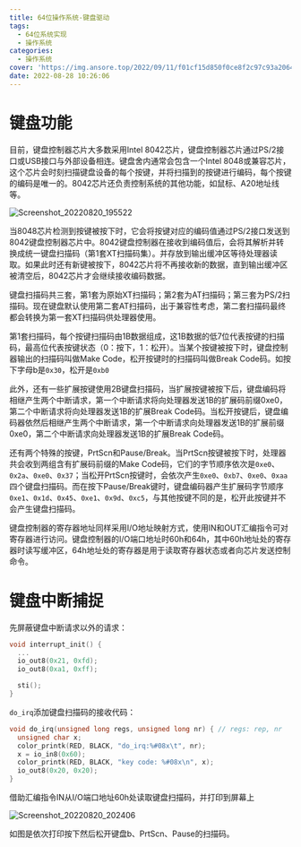 ```yaml
---
title: 64位操作系统-键盘驱动
tags:
  - 64位系统实现
  - 操作系统
categories:
  - 操作系统
cover: 'https://img.ansore.top/2022/09/11/f01cf15d850f0ce8f2c97c93a206411c8d3bf927.png'
date: 2022-08-28 10:26:06
---
```

  

# 键盘功能

目前，键盘控制器芯片大多数采用Intel 8042芯片，键盘控制器芯片通过PS/2接口或USB接口与外部设备相连。键盘舍内通常会包含一个Intel 8048或兼容芯片，这个芯片会时刻扫描键盘设备的每个按键，并将扫描到的按键进行编码，每个按键的编码是唯一的。8042芯片还负责控制系统的其他功能，如鼠标、A20地址线等。

![Screenshot_20220820_195522](https://img.ansore.top/2022/08/20/0d2603d675d883788baa1f6954b775a2.png)

当8048芯片检测到按键被按下时，它会将按键对应的编码值通过PS/2接口发送到8042键盘控制器芯片中。8042键盘控制器在接收到编码值后，会将其解析并转换成统一键盘扫描码（第1套XT扫描码集）。并存放到输出缓冲区等待处理器读取。如果此时还有新键被按下，8042芯片将不再接收新的数据，直到输出缓冲区被清空后，8042芯片才会继续接收编码数据。

键盘扫描码共三套，第1套为原始XT扫描码；第2套为AT扫描码；第三套为PS/2扫描码。现在键盘默认使用第二套AT扫描码，出于兼容性考虑，第二套扫描码最终都会转换为第一套XT扫描码供处理器使用。

第1套扫描码，每个按键扫描码由1B数据组成，这1B数据的低7位代表按键的扫描码，最高位代表按键状态（0：按下，1：松开）。当某个按键被按下时，键盘控制器输出的扫描码叫做Make Code，松开按键时的扫描码叫做Break Code码。如按下字母b是`0x30`，松开是`0xb0`

此外，还有一些扩展按键使用2B键盘扫描码，当扩展按键被按下后，键盘编码将相继产生两个中断请求，第一个中断请求将向处理器发送1B的扩展码前缀0xe0，第二个中断请求将向处理器发送1B的扩展Break Code码。当松开按键后，键盘编码器依然后相继产生两个中断请求，第一个中断请求向处理器发送1B的扩展前缀0xe0，第二个中断请求向处理器发送1B的扩展Break Code码。

还有两个特殊的按键，PrtScn和Pause/Break。当PrtScn按键被按下时，处理器共会收到两组含有扩展码前缀的Make Code码，它们的字节顺序依次是`0xe0`、`0x2a`、`0xe0`、`0x37`；当松开PrtScn按键时，会依次产生`0xe0`、`0xb7`、`0xe0`、`0xaa`四个键盘扫描码。而在按下Pause/Break键时，键盘编码器产生扩展码字节顺序`0xe1`、`0x1d`、`0x45`、`0xe1`、`0x9d`、`0xc5`，与其他按键不同的是，松开此按键并不会产生键盘扫描码。

键盘控制器的寄存器地址同样采用I/O地址映射方式，使用IN和OUT汇编指令可对寄存器进行访问。键盘控制器的I/O端口地址时60h和64h，其中60h地址处的寄存器时读写缓冲区，64h地址处的寄存器是用于读取寄存器状态或者向芯片发送控制命令。

# 键盘中断捕捉

先屏蔽键盘中断请求以外的请求：

```c
void interrupt_init() {
  ...
  io_out8(0x21, 0xfd);
  io_out8(0xa1, 0xff);

  sti();
}
```

`do_irq`添加键盘扫描码的接收代码：

```c
void do_irq(unsigned long regs, unsigned long nr) { // regs: rep, nr
  unsigned char x;
  color_printk(RED, BLACK, "do_irq:%#08x\t", nr);
  x = io_in8(0x60);
  color_printk(RED, BLACK, "key code: %#08x\n", x);
  io_out8(0x20, 0x20);
}
```

借助汇编指令IN从I/O端口地址60h处读取键盘扫描码，并打印到屏幕上

![Screenshot_20220820_202406](https://img.ansore.top/2022/08/20/f569d275a7ad643336ac7f8814ce3cf4.png)

如图是依次打印按下然后松开键盘b、PrtScn、Pause的扫描码。
